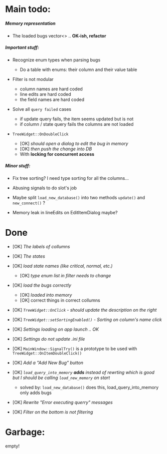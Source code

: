 Main todo:
==========

##### Memory representation
* The loaded bugs vector<>   .. **OK-ish, refactor**

##### Important stuff:

* Recognize enum types when parsing bugs
    * Do a table with enums: their column and their value table


* Filter is not modular
    * column names are hard coded
    * line edits are hard coded
    * the field names are hard coded


* Solve all ```query failed``` cases
    * if update query fails, the item seems updated but is not
    * if column / state query fails the columns are not loaded


* ```TreeWidget::OnDoubleClick```
    * [OK] _should open a dialog to edit the bug in memory_
    * [OK] _then push the change into DB_
    * With **locking for concurrent access**


##### Minor stuff:

* Fix tree sorting? I need type sorting for all the columns...


* Abusing signals to do slot's job


* Maybe split ```load_new_database()``` into two methods ```update()``` and ```new_connect()``` ?

* Memory leak in lineEdits on EditItemDialog maybe?

Done
====

* [OK] _The labels of collumns_
* [OK] _The states_


* [OK] _load state names (like critical, normal, etc.)_
    * [OK] _type enum list in filter needs to change_
* [OK] _load the bugs correctly_
    * [OK] _loaded into memory_
    * [OK] correct things in correct collumns
* [OK] _```TreeWidget::OnClick``` - should update the description on the right_
* [OK] _```TreeWidget::setSortingEnabled()```  -  Sorting on column's name click_
* [OK] _Settings loading on app launch .. OK_
* [OK] _Settings do not update .ini file_
* [OK] ```MainWindow::SignalTry()``` is a prototype to be used with ```TreeWidget::OnItemDoubleClick()```
* [OK] _Add a "Add New Bug" button_
* [OK] _```load_query_into_memory``` **adds** instead of rewrting which is good but I should be calling ```load_new_memory``` on start_
    * solved by: ```load_new_database()``` does this, load_query_into_memory only adds bugs
* [OK] _Rewrite "Error executing querry" messages_
* [OK] _Filter on the bottom is not filtering_


Garbage:
========
empty!
